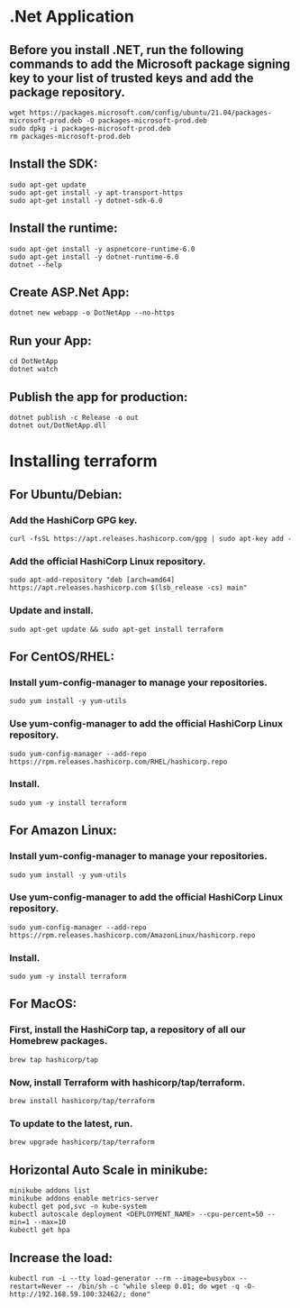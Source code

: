 # .Net Application

## Before you install .NET, run the following commands to add the Microsoft package signing key to your list of trusted keys and add the package repository.
    wget https://packages.microsoft.com/config/ubuntu/21.04/packages-microsoft-prod.deb -O packages-microsoft-prod.deb
    sudo dpkg -i packages-microsoft-prod.deb
    rm packages-microsoft-prod.deb

## Install the SDK:
    sudo apt-get update
    sudo apt-get install -y apt-transport-https
    sudo apt-get install -y dotnet-sdk-6.0

## Install the runtime:
    sudo apt-get install -y aspnetcore-runtime-6.0
    sudo apt-get install -y dotnet-runtime-6.0
    dotnet --help

## Create ASP.Net App:
    dotnet new webapp -o DotNetApp --no-https

## Run your App:
    cd DotNetApp
    dotnet watch

## Publish the app for production:
    dotnet publish -c Release -o out
    dotnet out/DotNetApp.dll

# Installing terraform

## For Ubuntu/Debian:

### Add the HashiCorp GPG key.

    curl -fsSL https://apt.releases.hashicorp.com/gpg | sudo apt-key add -

### Add the official HashiCorp Linux repository.
    sudo apt-add-repository "deb [arch=amd64] https://apt.releases.hashicorp.com $(lsb_release -cs) main"

### Update and install.
    sudo apt-get update && sudo apt-get install terraform

## For CentOS/RHEL:

### Install yum-config-manager to manage your repositories.
    sudo yum install -y yum-utils

### Use yum-config-manager to add the official HashiCorp Linux repository.
    sudo yum-config-manager --add-repo https://rpm.releases.hashicorp.com/RHEL/hashicorp.repo

### Install.
    sudo yum -y install terraform

## For Amazon Linux:

### Install yum-config-manager to manage your repositories.
    sudo yum install -y yum-utils

### Use yum-config-manager to add the official HashiCorp Linux repository.
    sudo yum-config-manager --add-repo https://rpm.releases.hashicorp.com/AmazonLinux/hashicorp.repo

### Install.
    sudo yum -y install terraform

## For MacOS:

### First, install the HashiCorp tap, a repository of all our Homebrew packages.
    brew tap hashicorp/tap

### Now, install Terraform with hashicorp/tap/terraform.
    brew install hashicorp/tap/terraform

### To update to the latest, run.
    brew upgrade hashicorp/tap/terraform

## Horizontal Auto Scale in minikube:
    minikube addons list
    minikube addons enable metrics-server
    kubectl get pod,svc -n kube-system
    kubectl autoscale deployment <DEPLOYMENT_NAME> --cpu-percent=50 --min=1 --max=10
    kubectl get hpa

## Increase the load:
    kubectl run -i --tty load-generator --rm --image=busybox --restart=Never -- /bin/sh -c "while sleep 0.01; do wget -q -O- http://192.168.59.100:32462/; done"